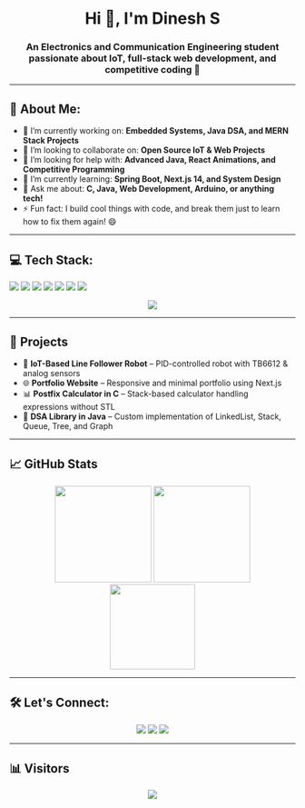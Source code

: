 <h1 align="center">Hi 👋, I'm Dinesh S</h1>
<h3 align="center">An Electronics and Communication Engineering student passionate about IoT, full-stack web development, and competitive coding 🚀</h3>

---

## 💫 About Me:
- 🔭 I’m currently working on: **Embedded Systems, Java DSA, and MERN Stack Projects**
- 👯 I’m looking to collaborate on: **Open Source IoT & Web Projects**
- 🤝 I’m looking for help with: **Advanced Java, React Animations, and Competitive Programming**
- 🌱 I’m currently learning: **Spring Boot, Next.js 14, and System Design**
- 💬 Ask me about: **C, Java, Web Development, Arduino, or anything tech!**
- ⚡ Fun fact: I build cool things with code, and break them just to learn how to fix them again! 😄

---

## 💻 Tech Stack:
<p align="left">
  <img src="https://img.shields.io/badge/c-%2300599C.svg?style=for-the-badge&logo=c&logoColor=white"/>
  <img src="https://img.shields.io/badge/c++-%2300599C.svg?style=for-the-badge&logo=c%2B%2B&logoColor=white"/>
  <img src="https://img.shields.io/badge/java-%23ED8B00.svg?style=for-the-badge&logo=openjdk&logoColor=white"/>
  <img src="https://img.shields.io/badge/html5-%23E34F26.svg?style=for-the-badge&logo=html5&logoColor=white"/>
  <img src="https://img.shields.io/badge/Next-black?style=for-the-badge&logo=next.js&logoColor=white"/>
  <img src="https://img.shields.io/badge/node.js-6DA55F?style=for-the-badge&logo=node.js&logoColor=white"/>
  <img src="https://img.shields.io/badge/express.js-%23404d59.svg?style=for-the-badge&logo=express&logoColor=%2361DAFB"/>
</p>

<div align="center">
  <img src="https://skillicons.dev/icons?i=c,cpp,java,html,css,js,react,nextjs,nodejs,express,mongodb,git,github,figma,arduino" />
</div>

---

## 🚀 Projects
- 🔌 **IoT-Based Line Follower Robot** – PID-controlled robot with TB6612 & analog sensors  
- 🌐 **Portfolio Website** – Responsive and minimal portfolio using Next.js  
- 📊 **Postfix Calculator in C** – Stack-based calculator handling expressions without STL  
- 🧠 **DSA Library in Java** – Custom implementation of LinkedList, Stack, Queue, Tree, and Graph  

---

## 📈 GitHub Stats

<div align="center">
  <img src="https://github-readme-stats.vercel.app/api?username=Dineshsiam&theme=dark&hide_border=false&count_private=true&show_icons=true" height="170"/>
  <img src="https://github-readme-streak-stats.herokuapp.com/?user=Dineshsiam&theme=dark&hide_border=false" height="170"/>
</div>
<div align="center">
  <img src="https://github-readme-stats.vercel.app/api/top-langs/?username=Dineshsiam&theme=dark&hide_border=false&layout=compact" height="150"/>
</div>

---

## 🛠️ Let's Connect:
<p align="center">
  <a href="https://www.linkedin.com/in/dineshsiam/" target="_blank"><img src="https://img.shields.io/badge/LinkedIn-blue?style=for-the-badge&logo=linkedin&logoColor=white" /></a>
  <a href="mailto:dineshsiam@gmail.com"><img src="https://img.shields.io/badge/Gmail-red?style=for-the-badge&logo=gmail&logoColor=white" /></a>
  <a href="https://github.com/Dineshsiam"><img src="https://img.shields.io/badge/GitHub-100000?style=for-the-badge&logo=github&logoColor=white" /></a>
</p>

---

## 📊 Visitors

<p align="center">
  <img src="https://visitcount.itsvg.in/api?id=Dineshsiam&label=Profile%20Views&color=12&icon=5&pretty=true" />
</p>

<!-- Proudly created with GPRM ( https://gprm.itsvg.in ) -->
